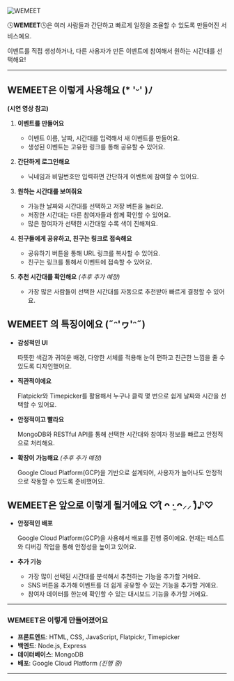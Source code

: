 ![WEMEET](https://github.com/user-attachments/assets/e8c0a770-16f6-4dfd-9b64-77238d59fe11)

🕓**WEMEET**🕓은 여러 사람들과 간단하고 빠르게 일정을 조율할 수 있도록 만들어진 서비스예요.

이벤트를 직접 생성하거나, 다른 사용자가 만든 이벤트에 참여해서 원하는 시간대를 선택해요!

---

## WEMEET은 이렇게 사용해요 (* 'ᵕ' )ﾉ
**(시연 영상 참고)**


1. **이벤트를 만들어요**
    - 이벤트 이름, 날짜, 시간대를 입력해서 새 이벤트를 만들어요.
    - 생성된 이벤트는 고유한 링크를 통해 공유할 수 있어요.
    
1. **간단하게 로그인해요**
    - 닉네임과 비밀번호만 입력하면 간단하게 이벤트에 참여할 수 있어요.
    
2. **원하는 시간대를 보여줘요**
    - 가능한 날짜와 시간대를 선택하고 저장 버튼을 눌러요.
    - 저장한 시간대는 다른 참여자들과 함께 확인할 수 있어요.
    - 많은 참여자가 선택한 시간대일 수록 색이 진해져요.
    
3. **친구들에게 공유하고, 친구는 링크로 접속해요**
    - 공유하기 버튼을 통해 URL 링크를 복사할 수 있어요.
    - 친구는 링크를 통해서 이벤트에 접속할 수 있어요.
    
4. **추천 시간대를 확인해요** *(추후 추가 예정)*
    - 가장 많은 사람들이 선택한 시간대를 자동으로 추천받아 빠르게 결정할 수 있어요.

## WEMEET 의 특징이에요 (˶ᵔ'ヮ'ᵔ˶)

- **감성적인 UI**
    
    따뜻한 색감과 귀여운 배경, 다양한 서체를 적용해 눈이 편하고 친근한 느낌을 줄 수 있도록 디자인했어요.
    
- **직관적이에요**
    
    Flatpickr와 Timepicker를 활용해서 누구나 클릭 몇 번으로 쉽게 날짜와 시간을 선택할 수 있어요.
    
- **안정적이고 빨라요**
    
    MongoDB와 RESTful API를 통해 선택한 시간대와 참여자 정보를 빠르고 안정적으로 처리해요.
    
- **확장이 가능해요** *(추후 추가 예정)*
    
    Google Cloud Platform(GCP)을 기반으로 설계되어, 사용자가 늘어나도 안정적으로 작동할 수 있도록 준비했어요.
    

## WEMEET은 앞으로 이렇게 될거에요 ♡(͒ ᴖ ·̫ ᴖ⸝⸝ )͒♪♡

- **안정적인 배포**
    
    Google Cloud Platform(GCP)을 사용해서 배포를 진행 중이에요. 현재는 테스트와 디버깅 작업을 통해 안정성을 높이고 있어요.
    
- **추가 기능**
    - 가장 많이 선택된 시간대를 분석해서 추천하는 기능을 추가할 거에요.
    - SNS 버튼을 추가해 이벤트를 더 쉽게 공유할 수 있는 기능을 추가할 거에요.
    - 참여자 데이터를 한눈에 확인할 수 있는 대시보드 기능을 추가할 거에요.

---

### WEMEET은 이렇게 만들어졌어요

- **프론트엔드**: HTML, CSS, JavaScript, Flatpickr, Timepicker
- **백엔드**: Node.js, Express
- **데이터베이스**: MongoDB
- **배포**: Google Cloud Platform *(진행 중)*

---
